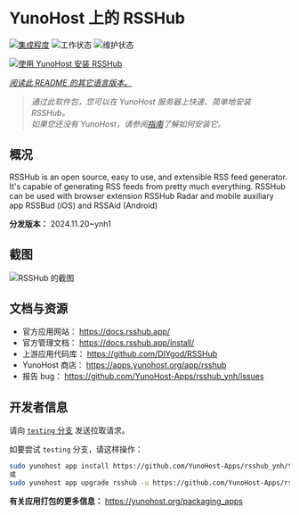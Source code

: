 <!--
注意：此 README 由 <https://github.com/YunoHost/apps/tree/master/tools/readme_generator> 自动生成
请勿手动编辑。
-->

# YunoHost 上的 RSSHub

[![集成程度](https://apps.yunohost.org/badge/integration/rsshub)](https://ci-apps.yunohost.org/ci/apps/rsshub/)
![工作状态](https://apps.yunohost.org/badge/state/rsshub)
![维护状态](https://apps.yunohost.org/badge/maintained/rsshub)

[![使用 YunoHost 安装 RSSHub](https://install-app.yunohost.org/install-with-yunohost.svg)](https://install-app.yunohost.org/?app=rsshub)

*[阅读此 README 的其它语言版本。](./ALL_README.md)*

> *通过此软件包，您可以在 YunoHost 服务器上快速、简单地安装 RSSHub。*  
> *如果您还没有 YunoHost，请参阅[指南](https://yunohost.org/install)了解如何安装它。*

## 概况

RSSHub is an open source, easy to use, and extensible RSS feed generator. It's capable of generating RSS feeds from pretty much everything. RSSHub can be used with browser extension RSSHub Radar and mobile auxiliary app RSSBud (iOS) and RSSAid (Android)


**分发版本：** 2024.11.20~ynh1

## 截图

![RSSHub 的截图](./doc/screenshots/screenshot.png)

## 文档与资源

- 官方应用网站： <https://docs.rsshub.app/>
- 官方管理文档： <https://docs.rsshub.app/install/>
- 上游应用代码库： <https://github.com/DIYgod/RSSHub>
- YunoHost 商店： <https://apps.yunohost.org/app/rsshub>
- 报告 bug： <https://github.com/YunoHost-Apps/rsshub_ynh/issues>

## 开发者信息

请向 [`testing` 分支](https://github.com/YunoHost-Apps/rsshub_ynh/tree/testing) 发送拉取请求。

如要尝试 `testing` 分支，请这样操作：

```bash
sudo yunohost app install https://github.com/YunoHost-Apps/rsshub_ynh/tree/testing --debug
或
sudo yunohost app upgrade rsshub -u https://github.com/YunoHost-Apps/rsshub_ynh/tree/testing --debug
```

**有关应用打包的更多信息：** <https://yunohost.org/packaging_apps>
